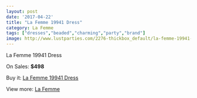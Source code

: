 ```yaml
---
layout: post
date: '2017-04-22'
title: "La Femme 19941 Dress"
category: La Femme
tags: ["dresses","beaded","charming","party","brand"]
image: http://www.lustparties.com/2276-thickbox_default/la-femme-19941-dress.jpg
---
```

La Femme 19941 Dress

On Sales: **$498**
<a href="https://www.lustparties.com/en/la-femme/734-la-femme-19941-dress.html"><amp-img layout="responsive" width="600" height="600" src="//www.lustparties.com/2276-thickbox_default/la-femme-19941-dress.jpg" alt="La Femme 19941 Dress 0" /></a>
<a href="https://www.lustparties.com/en/la-femme/734-la-femme-19941-dress.html"><amp-img layout="responsive" width="600" height="600" src="//www.lustparties.com/2278-thickbox_default/la-femme-19941-dress.jpg" alt="La Femme 19941 Dress 1" /></a>
<a href="https://www.lustparties.com/en/la-femme/734-la-femme-19941-dress.html"><amp-img layout="responsive" width="600" height="600" src="//www.lustparties.com/2277-thickbox_default/la-femme-19941-dress.jpg" alt="La Femme 19941 Dress 2" /></a>

Buy it: [La Femme 19941 Dress](https://www.lustparties.com/en/la-femme/734-la-femme-19941-dress.html "La Femme 19941 Dress")

View more: [La Femme](https://www.lustparties.com/en/4-la-femme "La Femme")